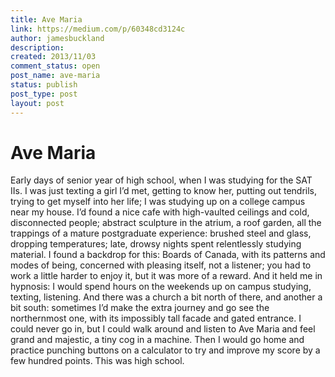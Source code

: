 ```yaml
---
title: Ave Maria
link: https://medium.com/p/60348cd3124c
author: jamesbuckland
description: 
created: 2013/11/03
comment_status: open
post_name: ave-maria
status: publish
post_type: post
layout: post
---
```


# Ave Maria

Early days of senior year of high school, when I was studying for the SAT IIs. I was just texting a girl I’d met, getting to know her, putting out tendrils, trying to get myself into her life; I was studying up on a college campus near my house. I’d found a nice cafe with high-vaulted ceilings and cold, disconnected people; abstract sculpture in the atrium, a roof garden, all the trappings of a mature postgraduate experience: brushed steel and glass, dropping temperatures; late, drowsy nights spent relentlessly studying material. I found a backdrop for this: Boards of Canada, with its patterns and modes of being, concerned with pleasing itself, not a listener; you had to work a little harder to enjoy it, but it was more of a reward. And it held me in hypnosis: I would spend hours on the weekends up on campus studying, texting, listening. And there was a church a bit north of there, and another a bit south: sometimes I’d make the extra journey and go see the northernmost one, with its impossibly tall facade and gated entrance. I could never go in, but I could walk around and listen to Ave Maria and feel grand and majestic, a tiny cog in a machine. Then I would go home and practice punching buttons on a calculator to try and improve my score by a few hundred points. This was high school.